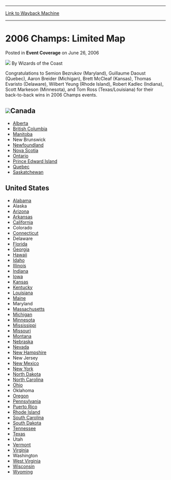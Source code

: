
---
[Link to Wayback Machine](https://web.archive.org/web/20211024163937/https://magic.wizards.com/en/articles/archive/event-coverage/2006-champs-limited-map-2006-06-26)

[_metadata_:author]:- "Wizards of the Coast"
[_metadata_:description]:- "Congratulations to Semion Bezrukov (Maryland), Guillaume Daoust (Quebec), Aaron Breider (Michigan), Brett McCleaf (Kansas), Thomas Evaristo (Delaware), Wilbert Yeung (Rhode Island), Robert Kadlec (Indiana), Scott Markeson (Minnesota), and Tom Ross (Texas/Louisiana) for their back-to-back wins in 2006 Champs events."
[_metadata_:generator]:- "Drupal 7 (http://drupal.org)"
[_metadata_:node]:- "529366"
[_metadata_:publish_date]:- "2006-06-26"
[_metadata_:source]:- "div-main-content"
[_metadata_:title]:- "2006 Champs: Limited Map"
[_metadata_:wayback_capture_timestamp]:- "2021-10-24 16:39:37"
[_metadata_:wayback_raw_url]:- "https://web.archive.org/web/20211024163937id_/https://magic.wizards.com/en/articles/archive/event-coverage/2006-champs-limited-map-2006-06-26"
[_metadata_:wayback_url]:- "https://magic.wizards.com/en/articles/archive/event-coverage/2006-champs-limited-map-2006-06-26"
---


2006 Champs: Limited Map
========================



 Posted in **Event Coverage**
 on June 26, 2006 






![](https://media.magic.wizards.com/styles/auth_small/public/images/person/wizards_author.jpg)
By Wizards of the Coast












Congratulations to Semion Bezrukov (Maryland), Guillaume Daoust (Quebec), Aaron Breider (Michigan), Brett McCleaf (Kansas), Thomas Evaristo (Delaware), Wilbert Yeung (Rhode Island), Robert Kadlec (Indiana), Scott Markeson (Minnesota), and Tom Ross (Texas/Louisiana) for their back-to-back wins in 2006 Champs events.


![](https://media.magic.wizards.com/image_legacy_migration/magic/images/Champs2006Map.jpg)Canada
------



* [Alberta](http://magic.wizards.com/en/articles/archive/event-coverage/2006-champs-two-headed-giant-limited-2006-03-20)
* [British Columbia](http://magic.wizards.com/en/articles/archive/event-coverage/2006-champs-two-headed-giant-limited-2006-03-20-4)
* [Manitoba](http://magic.wizards.com/en/articles/archive/event-coverage/2006-champs-two-headed-giant-limited-2006-03-20-20)
* New Brunswick
* [Newfoundland](http://magic.wizards.com/en/articles/archive/event-coverage/2006-champs-two-headed-giant-limited-2006-03-20-32)
* [Nova Scotia](http://magic.wizards.com/en/articles/archive/event-coverage/2006-champs-two-headed-giant-limited-2006-03-20-35)
* [Ontario](http://magic.wizards.com/en/articles/archive/event-coverage/2006-champs-two-headed-giant-limited-2006-03-20-40)
* [Prince Edward Island](http://magic.wizards.com/en/articles/archive/event-coverage/2006-champs-two-headed-giant-limited-2006-03-20-43)
* [Quebec](http://magic.wizards.com/en/articles/archive/event-coverage/2006-champs-two-headed-giant-limited-2006-03-20-45)
* [Saskatchewan](http://magic.wizards.com/en/articles/archive/event-coverage/2006-champs-two-headed-giant-limited-2006-03-20-49)

United States
-------------



* [Alabama](http://magic.wizards.com/en/articles/archive/event-coverage/2006-champs-two-headed-giant-limited-2006-03-20-1)
* Alaska
* [Arizona](http://magic.wizards.com/en/articles/archive/event-coverage/2006-champs-two-headed-giant-limited-2006-03-20-3)
* [Arkansas](http://magic.wizards.com/en/articles/archive/event-coverage/2006-champs-two-headed-giant-limited-2006-03-20-2)
* [California](http://magic.wizards.com/en/articles/archive/event-coverage/2006-champs-two-headed-giant-limited-2006-03-20-5)
* Colorado
* [Connecticut](http://magic.wizards.com/en/articles/archive/event-coverage/2006-champs-two-headed-giant-limited-2006-03-20-7)
* Delaware
* [Florida](http://magic.wizards.com/en/articles/archive/event-coverage/2006-champs-two-headed-giant-limited-2006-03-20-9)
* [Georgia](http://magic.wizards.com/en/articles/archive/event-coverage/2006-champs-two-headed-giant-limited-2006-03-20-10)
* [Hawaii](http://magic.wizards.com/en/articles/archive/event-coverage/2006-champs-two-headed-giant-limited-2006-03-20-11)
* [Idaho](http://magic.wizards.com/en/articles/archive/event-coverage/2006-champs-two-headed-giant-limited-2006-03-20-13)
* [Illinois](http://magic.wizards.com/en/articles/archive/event-coverage/2006-champs-two-headed-giant-limited-2006-03-20-14)
* [Indiana](http://magic.wizards.com/en/articles/archive/event-coverage/2006-champs-two-headed-giant-limited-2006-03-20-15)
* [Iowa](http://magic.wizards.com/en/articles/archive/event-coverage/2006-champs-two-headed-giant-limited-2006-03-20-12)
* [Kansas](http://magic.wizards.com/en/articles/archive/event-coverage/2006-champs-two-headed-giant-limited-2006-03-20-16)
* [Kentucky](hhttp://magic.wizards.com/en/articles/archive/event-coverage/2006-champs-two-headed-giant-limited-2006-03-20-17)
* [Louisiana](http://magic.wizards.com/en/articles/archive/event-coverage/2006-champs-two-headed-giant-limited-2006-03-20-18)
* [Maine](http://magic.wizards.com/en/articles/archive/event-coverage/2006-champs-two-headed-giant-limited-2006-03-20-22)
* Maryland
* [Massachusetts](http://magic.wizards.com/en/articles/archive/event-coverage/2006-champs-two-headed-giant-limited-2006-03-20-19)
* [Michigan](http://magic.wizards.com/en/articles/archive/event-coverage/2006-champs-two-headed-giant-limited-2006-03-20-23)
* [Minnesota](http://magic.wizards.com/en/articles/archive/event-coverage/2006-champs-two-headed-giant-limited-2006-03-20-24)
* [Mississippi](http://magic.wizards.com/en/articles/archive/event-coverage/2006-champs-two-headed-giant-limited-2006-03-20-26)
* [Missouri](http://magic.wizards.com/en/articles/archive/event-coverage/2006-champs-two-headed-giant-limited-2006-03-20-25)
* [Montana](http://magic.wizards.com/en/articles/archive/event-coverage/2006-champs-two-headed-giant-limited-2006-03-20-27)
* [Nebraska](http://magic.wizards.com/en/articles/archive/event-coverage/2006-champs-two-headed-giant-limited-2006-03-20-31)
* [Nevada](http://magic.wizards.com/en/articles/archive/event-coverage/2006-champs-two-headed-giant-limited-2006-03-20-36)
* [New Hampshire](http://magic.wizards.com/en/articles/archive/event-coverage/2006-champs-two-headed-giant-limited-2006-03-20-60)
* New Jersey
* [New Mexico](http://magic.wizards.com/en/articles/archive/event-coverage/2006-champs-two-headed-giant-limited-2006-03-20-34)
* [New York](http://magic.wizards.com/en/articles/archive/event-coverage/2006-champs-two-headed-giant-limited-2006-03-20-37)
* [North Dakota](http://magic.wizards.com/en/articles/archive/event-coverage/2006-champs-two-headed-giant-limited-2006-03-20-30)
* [North Carolina](http://magic.wizards.com/en/articles/archive/event-coverage/2006-champs-two-headed-giant-limited-2006-03-20-29)
* [Ohio](http://magic.wizards.com/en/articles/archive/event-coverage/2006-champs-two-headed-giant-limited-2006-03-20-38)
* Oklahoma
* [Oregon](http://magic.wizards.com/en/articles/archive/event-coverage/2006-champs-two-headed-giant-limited-2006-03-20-41)
* [Pennsylvania](http://magic.wizards.com/en/articles/archive/event-coverage/2006-champs-two-headed-giant-limited-2006-03-20-42)
* [Puerto Rico](http://magic.wizards.com/en/articles/archive/event-coverage/2006-champs-two-headed-giant-limited-2006-03-20-44)
* [Rhode Island](http://magic.wizards.com/en/articles/archive/event-coverage/2006-champs-two-headed-giant-limited-2006-03-20-46)
* [South Carolina](http://magic.wizards.com/en/articles/archive/event-coverage/2006-champs-two-headed-giant-limited-2006-03-20-47)
* [South Dakota](http://magic.wizards.com/en/articles/archive/event-coverage/2006-champs-two-headed-giant-limited-2006-03-20-48)
* [Tennessee](http://magic.wizards.com/en/articles/archive/event-coverage/2006-champs-two-headed-giant-limited-2006-03-20-50)
* [Texas](http://magic.wizards.com/en/articles/archive/event-coverage/2006-champs-two-headed-giant-limited-2006-03-20-51)
* Utah
* [Vermont](http://magic.wizards.com/en/articles/archive/event-coverage/2006-champs-two-headed-giant-limited-2006-03-20-54)
* [Virginia](http://magic.wizards.com/en/articles/archive/event-coverage/2006-champs-two-headed-giant-limited-2006-03-20-53)
* Washington
* [West Virginia](http://magic.wizards.com/en/articles/archive/event-coverage/2006-champs-two-headed-giant-limited-2006-03-20-57)
* [Wisconsin](http://magic.wizards.com/en/articles/archive/event-coverage/2006-champs-two-headed-giant-limited-2006-03-20-56)
* [Wyoming](http://magic.wizards.com/en/articles/archive/event-coverage/2006-champs-two-headed-giant-limited-2006-03-20-58)







